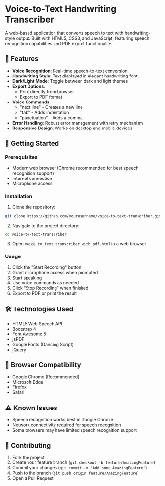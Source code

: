 # Voice-to-Text Handwriting Transcriber

A web-based application that converts speech to text with handwriting-style output. Built with HTML5, CSS3, and JavaScript, featuring speech recognition capabilities and PDF export functionality.

## 🌟 Features

- **Voice Recognition**: Real-time speech-to-text conversion
- **Handwriting Style**: Text displayed in elegant handwriting font
- **Dark/Light Mode**: Toggle between dark and light themes
- **Export Options**: 
  - Print directly from browser
  - Export to PDF format
- **Voice Commands**:
  - "next line" - Creates a new line
  - "tab" - Adds indentation
  - "punctuation" - Adds a comma
- **Error Handling**: Robust error management with retry mechanism
- **Responsive Design**: Works on desktop and mobile devices

## 🚀 Getting Started

### Prerequisites

- Modern web browser (Chrome recommended for best speech recognition support)
- Internet connection
- Microphone access

### Installation

1. Clone the repository:
```bash
git clone https://github.com/yourusername/voice-to-text-transcriber.git
```

2. Navigate to the project directory:
```bash
cd voice-to-text-transcriber
```

3. Open `voice_to_text_transcriber_with_pdf.html` in a web browser

### Usage

1. Click the "Start Recording" button
2. Grant microphone access when prompted
3. Start speaking
4. Use voice commands as needed
5. Click "Stop Recording" when finished
6. Export to PDF or print the result

## 🛠️ Technologies Used

- HTML5 Web Speech API
- Bootstrap 4
- Font Awesome 5
- jsPDF
- Google Fonts (Dancing Script)
- jQuery

## 🎯 Browser Compatibility

- Google Chrome (Recommended)
- Microsoft Edge
- Firefox
- Safari

## ⚠️ Known Issues

- Speech recognition works best in Google Chrome
- Network connectivity required for speech recognition
- Some browsers may have limited speech recognition support

## 🤝 Contributing

1. Fork the project
2. Create your feature branch (`git checkout -b feature/AmazingFeature`)
3. Commit your changes (`git commit -m 'Add some AmazingFeature'`)
4. Push to the branch (`git push origin feature/AmazingFeature`)
5. Open a Pull Request
